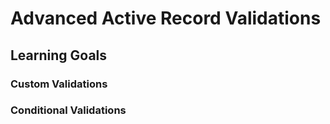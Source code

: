 # Advanced Active Record Validations

## Learning Goals

### Custom Validations

### Conditional Validations
